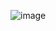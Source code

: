 ![image](https://user-images.githubusercontent.com/91072148/151372928-7aca4ae1-a658-43f8-bab5-7c4ea50dc86f.png)
